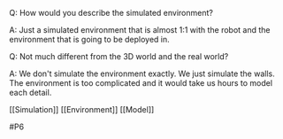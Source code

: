 Q: How would you describe the simulated environment?

A: Just a simulated environment that is almost 1:1 with the robot and the environment that is going to be deployed in.

Q: Not much different from the 3D world and the real world?

A: We don't simulate the environment exactly. We just simulate the walls. The environment is too complicated and it would take us hours to model each detail.

[[Simulation]]
[[Environment]]
[[Model]]

#P6 
